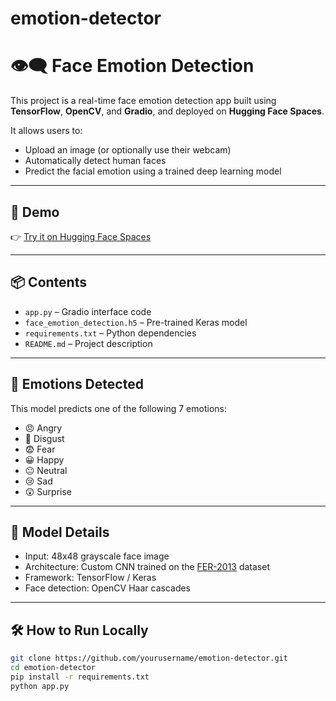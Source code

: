 # emotion-detector
# 👁️‍🗨️ Face Emotion Detection

This project is a real-time face emotion detection app built using **TensorFlow**, **OpenCV**, and **Gradio**, and deployed on **Hugging Face Spaces**.

It allows users to:
- Upload an image (or optionally use their webcam)
- Automatically detect human faces
- Predict the facial emotion using a trained deep learning model

---

## 🚀 Demo

👉 [Try it on Hugging Face Spaces](https://huggingface.co/spaces/YOUR_USERNAME/YOUR_SPACE_NAME)  

---

## 📦 Contents

- `app.py` – Gradio interface code
- `face_emotion_detection.h5` – Pre-trained Keras model
- `requirements.txt` – Python dependencies
- `README.md` – Project description

---

## 🧠 Emotions Detected

This model predicts one of the following 7 emotions:

- 😠 Angry  
- 🤢 Disgust  
- 😨 Fear  
- 😀 Happy  
- 😐 Neutral  
- 😢 Sad  
- 😲 Surprise

---

## 🧪 Model Details

- Input: 48x48 grayscale face image
- Architecture: Custom CNN trained on the [FER-2013](https://www.kaggle.com/datasets/msambare/fer2013) dataset
- Framework: TensorFlow / Keras
- Face detection: OpenCV Haar cascades

---

## 🛠️ How to Run Locally

```bash
git clone https://github.com/yourusername/emotion-detector.git
cd emotion-detector
pip install -r requirements.txt
python app.py
